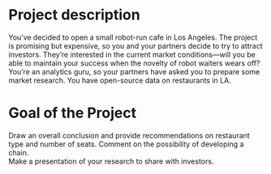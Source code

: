 # Project description
You’ve decided to open a small robot-run cafe in Los Angeles. The project is promising but expensive, so you and your partners decide to try to attract investors. They’re interested in the current market conditions—will you be able to maintain your success when the novelty of robot waiters wears off?
You’re an analytics guru, so your partners have asked you to prepare some market research. You have open-source data on restaurants in LA.
# Goal of the Project
Draw an overall conclusion and provide recommendations on restaurant type and number of seats. Comment on the possibility of developing a chain.<br>
Make a presentation of your research to share with investors.
